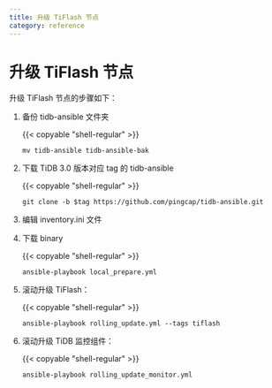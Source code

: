 ```yaml
---
title: 升级 TiFlash 节点
category: reference
---
```


# 升级 TiFlash 节点

升级 TiFlash 节点的步骤如下：

1. 备份 tidb-ansible 文件夹

    {{< copyable "shell-regular" >}}

    ```shell
    mv tidb-ansible tidb-ansible-bak
    ```

2. 下载 TiDB 3.0 版本对应 tag 的 tidb-ansible

    {{< copyable "shell-regular" >}}

    ```shell
    git clone -b $tag https://github.com/pingcap/tidb-ansible.git
    ```

3. 编辑 inventory.ini 文件

4. 下载 binary

    {{< copyable "shell-regular" >}}

    ```shell
    ansible-playbook local_prepare.yml
    ```

5. 滚动升级 TiFlash：

    {{< copyable "shell-regular" >}}

    ```shell
    ansible-playbook rolling_update.yml --tags tiflash
    ```

6. 滚动升级 TiDB 监控组件：

    {{< copyable "shell-regular" >}}

    ```shell
    ansible-playbook rolling_update_monitor.yml
    ```
